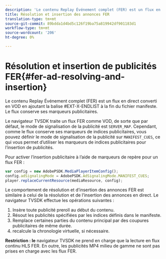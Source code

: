```yaml
---
description: 'Le contenu Replay Événement complet (FER) est un flux en direct converti en VOD en ajoutant la balise #EXT-X-ENDLIST à la fin du fichier manifeste. Le flux conserve ses marqueurs publicitaires.'
title: Résolution et insertion des annonces FER
translation-type: tm+mt
source-git-commit: 89bdda1d4bd5c126f19ba75a819942df901183d1
workflow-type: tm+mt
source-wordcount: '206'
ht-degree: 0%

---
```



# Résolution et insertion de publicités FER{#fer-ad-resolving-and-insertion}

Le contenu Replay Événement complet (FER) est un flux en direct converti en VOD en ajoutant la balise #EXT-X-ENDLIST à la fin du fichier manifeste. Le flux conserve ses marqueurs publicitaires.

Le navigateur TVSDK traite un flux FER comme VOD, de sorte que par défaut, le mode de signalisation de la publicité est `SERVER_MAP`. Cependant, comme le flux conserve ses marqueurs de indices publicitaires, vous pouvez définir le mode de signalisation de la publicité sur `MANIFEST_CUES`, ce qui vous permet d’utiliser les marqueurs de indices publicitaires pour l’insertion de publicités.

Pour activer l’insertion publicitaire à l’aide de marqueurs de repère pour un flux FER :

```js
var config = new AdobePSDK.MediaPlayerItemConfig(); 
config.adSignalingMode = AdobePSDK.AdSignalingMode.MANIFEST_CUES; 
player.replaceCurrentResource(mediaResource, config);
```

Le comportement de résolution et d’insertion des annonces FER est similaire à celui de la résolution et de l’insertion des annonces en direct. Le navigateur TVSDK effectue les opérations suivantes :

1. Insère toute publicité preroll au début du contenu.
1. Résout les publicités spécifiées par les indices définis dans le manifeste.
1. Remplace certaines parties du contenu principal par des coupures publicitaires de même durée.
1. recalcule la chronologie virtuelle, si nécessaire.

**Restriction : le** navigateur TVSDK ne prend en charge que la lecture en flux continu HLS FER. En outre, les publicités MP4 milieu de gamme ne sont pas prises en charge avec les flux FER.
